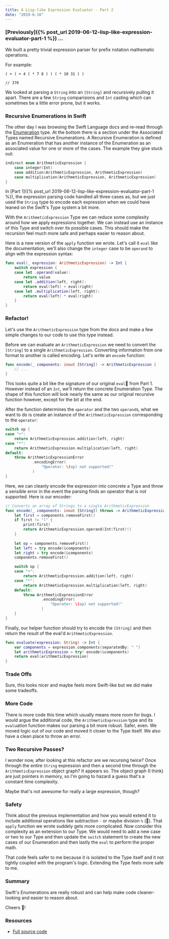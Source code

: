 ```yaml
---
title: A Lisp-like Expression Evaluator - Part 2
date: "2019-6-16"
---
```


### [Previously]({% post_url 2019-06-12-lisp-like-expression-evaluator-part-1 %}) ...

We built a pretty trivial expression parser for prefix notation mathematic operations.

For example:
```
( + ( + 4 ( * 7 8 ) ) ( * 10 31 ) )

// 370
```

We looked at parsing a `String` into an `[String]` and recursively pulling it apart. There are a few `String` comparisions and `Int` casting which can sometimes be a little error prone, but it works.

### Recursive Enumerations in Swift

The other day I was browsing the Swift Language docs and re-read through the [Enumeration](https://docs.swift.org/swift-book/LanguageGuide/Enumerations.html) type. At the bottom there is a section under the Associated Types named Recursive Enumerations. A Recursive Enumeration is defined as an Enumeration that has another instance of the Enumeration as an associated value for one or more of the cases. The example they give stuck out:

```swift
indirect enum ArithmeticExpression {
    case integer(Int)
    case addition(ArithmeticExpression, ArithmeticExpression)
    case multiplication(ArithmeticExpression, ArithmeticExpression)
}
```

In [Part 1]({% post_url 2019-06-12-lisp-like-expression-evaluator-part-1 %}), the expression parsing code handled all three cases as, but we just used the `String` type to encode each expression when we could have leaned on the Swift's Type system a bit more. 

With the `ArithmeticExpression` Type we can reduce some complexity around how we apply expressions together. We can instead use an instance of this Type and switch over its possible cases. This should make the recursion feel much more safe and perhaps easier to reason about.

Here is a new version of the `apply` function we wrote. Let's call it `eval` like the documentation, we'll also change the `integer` case to be `operand` to align with the expression syntax:

```swift
func eval(_ expression: ArithmeticExpression) -> Int {
    switch expression {
    case let .operand(value):
        return value
    case let .addition(left, right):
        return eval(left) + eval(right)
    case let .multiplication(left, right):
        return eval(left) * eval(right)
    }
}
```

### Refactor!

Let's use the `ArithmeticExpression` type from the docs and make a few simple changes to our code to use this type instead.

Before we can evaluate an `ArithmeticExpression` we need to convert the `[String]` to a single `ArithmeticExpression`. Converting information from one format to another is called encoding. Let's write an `encode` function:

```swift
func encode(_ components: inout [String]) -> ArithmeticExpression {
    // ...
}
```

This looks quite a bit like the signature of our original `eval` from Part 1. However instead of an `Int`, we'll return the concrete Enumeration Type. The shape of this function will look nearly the same as our original recursive function however, except for the bit at the end.

After the function determines the `operator` and the two `operand`s, what we want to do is create an instance of the `ArithmeticExpression` corresponding to the `operator`:

```swift
switch op {
case "+":
    return ArithmeticExpression.addition(left, right)
case "*":
    return ArithmeticExpression.multiplication(left, right)
default:
    throw ArithmeticExpressionError
            .encodingError(
                "Operator: \(op) not supported!"
            )
}
```

Here, we can cleanly encode the expression into concrete a Type and throw a sensible error in the event the parsing finds an operator that is not supported. Here is our encoder:

```swift
// Converts an array of Strings to a single ArithmeticExpression
func encode(_ components: inout [String]) throws -> ArithmeticExpression {
    let first = components.removeFirst()
    if first != "(" {
        print(first)
        return ArithmeticExpression.operand(Int(first)!)
    }
    
    let op = components.removeFirst()    
    let left = try encode(&components)
    let right = try encode(&components)
    components.removeFirst()

    switch op {
    case "+":
        return ArithmeticExpression.addition(left, right)
    case "*":
        return ArithmeticExpression.multiplication(left, right)
    default:
        throw ArithmeticExpressionError
                .encodingError(
                    "Operator: \(op) not supported!"
                )
    }
}
```

Finally, our helper function should try to encode the `[String]` and then return the result of the eval'd `ArithmeticExpression`. 

```swift
func evaluate(expression: String) -> Int {
    var components = expression.components(separatedBy: " ")
    let arithmeticExpression = try! encode(&components)
    return eval(arithmeticExpression)
}
```

### Trade Offs

Sure, this looks nicer and maybe feels more Swift-like but we did make some tradeoffs.

### More Code
There is more code this time which usually means more room for bugs. I would argue the additional code, the `ArithmeticExpression` type and its `eval`uation function makes our parsing a bit more robust. Safer, even. We moved logic out of our code and moved it closer to the Type itself. We also have a clean place to throw an error.

### Two Recursive Passes?
I wonder now, after looking at this refactor are we recursing twice? Once through the entire `String` expression and then a second time through the `ArithmeticExpression` object graph? It appears so. The object graph (I think) are just pointers in memory, so I'm going to hazard a guess that's a constant time complexity. 

Maybe that's not awesome for really a large expression, though?

### Safety
Think about the previous implementation and how you would extend it to include additional operations like subtraction `-` or maybe division `%` (🧐). That `apply` function we wrote suddely gets more complicated. Now consider this complexity as an extension to our Type. We would need to add a new case or two to our Type and then update the `switch` statement to create the new cases of our Enumeration and then lastly the `eval` to perform the proper math. 

That code feels safer to me because it is isolated to the Type itself and it not tightly coupled with the program's logic. Extending the Type feels more safe to me.

### Summary

Swift's Enumerations are really robust and can help make code cleaner-looking and easier to reason about.

Cheers 🍺!

### Resources
- [Full source code](https://gist.github.com/chefnobody/e1189b8c1e2788065cc0632afd44b8f3) 
